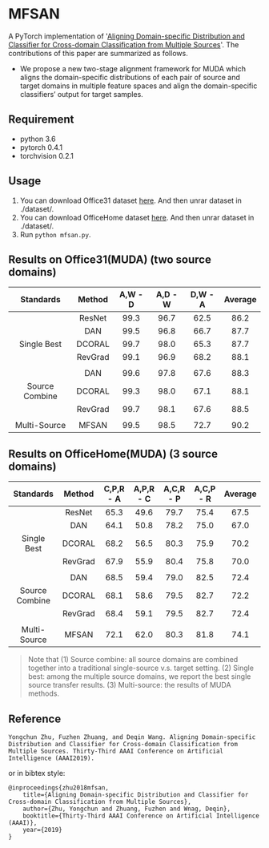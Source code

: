 # MFSAN
A PyTorch implementation of '[Aligning Domain-specific Distribution and Classifier for Cross-domain
Classification from Multiple Sources](https://github.com/easezyc/deep-transfer-learning/tree/master/MUDA/MFSAN/paper/MFSAN.pdf)'.
The contributions of this paper are summarized as follows. 
* We propose a new two-stage alignment framework for MUDA which aligns the domain-specific distributions of each pair of source and target domains in multiple feature spaces and align the domain-specific classifiers’ output for
target samples.

## Requirement
* python 3.6
* pytorch 0.4.1
* torchvision 0.2.1

## Usage
1. You can download Office31 dataset [here](https://pan.baidu.com/s/1o8igXT4#list/path=%2F). And then unrar dataset in ./dataset/. 
2. You can download OfficeHome dataset [here](http://hemanthdv.org/OfficeHome-Dataset/). And then unrar dataset in ./dataset/.
3. Run `python mfsan.py`.

## Results on Office31(MUDA) (two source domains)
| Standards | Method | A,W - D | A,D - W | D,W - A | Average |
|:--------------:|:--------------:|:-----:|:-----:|:-----:|:-------:|
| | ResNet | 99.3 | 96.7 | 62.5 | 86.2 |
|  | DAN | 99.5 | 96.8 | 66.7 | 87.7 |
| Single Best| DCORAL | 99.7 | 98.0 | 65.3 | 87.7 |
|  | RevGrad | 99.1 | 96.9 | 68.2 | 88.1 |
||
|  | DAN | 99.6 | 97.8 | 67.6 | 88.3 |
| Source Combine | DCORAL | 99.3 | 98.0 | 67.1 | 88.1 |
|  | RevGrad | 99.7 | 98.1 | 67.6 | 88.5 |
||
| Multi-Source | MFSAN | 99.5 | 98.5 | 72.7 | 90.2 |

## Results on OfficeHome(MUDA) (3 source domains)
| Standards | Method | C,P,R - A | A,P,R - C | A,C,R - P | A,C,P - R | Average |
|:--------------:|:--------------:|:-----:|:-----:|:-----:|:-----:|:-------:|
| | ResNet | 65.3 | 49.6 | 79.7 | 75.4 | 67.5 |
|  | DAN | 64.1 | 50.8 | 78.2 | 75.0 | 67.0 |
| Single Best | DCORAL | 68.2 | 56.5 | 80.3 | 75.9 | 70.2 |
|  | RevGrad | 67.9 | 55.9 | 80.4 | 75.8 | 70.0 |
||
|  | DAN | 68.5 | 59.4 | 79.0 | 82.5 | 72.4 |
| Source Combine | DCORAL | 68.1 | 58.6 | 79.5 | 82.7 | 72.2 |
|  | RevGrad | 68.4 | 59.1 | 79.5 | 82.7 | 72.4 |
||
| Multi-Source | MFSAN | 72.1 | 62.0 | 80.3 | 81.8 | 74.1 |

> Note that  (1) Source combine: all source domains are combined together into a traditional single-source v.s. target setting. (2) Single best: among the multiple source domains, we report the best single source transfer results. (3) Multi-source: the results of MUDA methods.


## Reference

```
Yongchun Zhu, Fuzhen Zhuang, and Deqin Wang. Aligning Domain-specific Distribution and Classifier for Cross-domain Classification from Multiple Sources. Thirty-Third AAAI Conference on Artificial Intelligence (AAAI2019).
```

or in bibtex style:

```
@inproceedings{zhu2018mfsan,
    title={Aligning Domain-specific Distribution and Classifier for Cross-domain Classification from Multiple Sources},
    author={Zhu, Yongchun and Zhuang, Fuzhen and Wnag, Deqin},
    booktitle={Thirty-Third AAAI Conference on Artificial Intelligence (AAAI)},
    year={2019}
}
```
